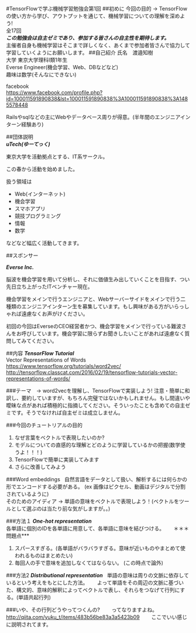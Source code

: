 #TensorFlowで学ぶ機械学習勉強会第1回
##初めに
今回の目的 -> TensorFlowの使い方から学び、アウトプットを通じて、機械学習についての理解を深めよう!  
全17回  
***この勉強会は自主ゼミであり、参加する皆さんの自主性を期待します。***  
主催者自身も機械学習はそこまで詳しくなく、あくまで参加者皆さんで協力して学習していくようにお願いします。
##自己紹介
氏名　渡邉知樹  
大学 東京大学理科I類1年生  
Everse Engineer(機会学習、Web、DBなどなど)  
趣味は数学(そんなにできない)

facebook   
<https://www.facebook.com/profile.php?id=100011591890838&lst=100011591890838%3A100011591890838%3A1485578448>  

Railsやsqlなどの主にWebやデータベース周りが得意。(半年間のエンジニアインターン経験あり)

##団体説明  
***uTech(ゆーてっく)***  

東京大学を活動拠点とする、IT系サークル。

この春から活動を始めました。

扱う領域は
* Web(インターネット)
* 機会学習
* スマホアプリ
* 競技プログラミング
* 情報
* 数学　　

などなど幅広く活動してきます。

##スポンサー  

***Everse Inc.***  

脳波を機会学習を用いて分析し、それに価値生み出していくことを目指す、つい先日立ち上がったITベンチャー現在。  

機会学習をメインで行うエンジニアと、Webサーバーサイドをメインで行う二種類のエンジニアインターン生を募集しています。もし興味がある方がいらっしゃれば遠慮なくお声がけください。　　

初回の今回はEverseのCEO経営者かつ、機会学習をメインで行っている難波さんをお呼びしています。機会学習に限らずお聞きしたいことがあれば遠慮なく質問してみてください。

##内容
***TensorFlow Tutorial***</br>
Vector Representations of Words</br>
<https://www.tensorflow.org/tutorials/word2vec/></br>
<http://tensorflow.classcat.com/2016/02/19/tensorflow-tutorials-vector-representations-of-words/></br>

###テーマ　-> word2vecを理解し、TensorFlowで実装しよう!
注意・簡単に和訳し、要約していますが、もちろん完璧ではないかもしれません。もし間違いや曖昧な点があれば積極的に指摘してください。そういったことも含めての自主ゼミです。そうでなければ自主ゼミは成立しません。　　

###今回のチュートリアルの目的  
1. なぜ言葉をベクトルで表現したいのか?
2. モデルについての直感的な理解とどのように学習しているかの把握(数学使うよ！！！)
3. TensorFlowで簡単に実装してみます
4. さらに改善してみよう

###Word embeddings  
自然言語をデータとして扱い、解析するには何らかの形でエンコードする必要がある。
(ex 画像はピクセル、動画はデジタルで分割されているように)  
そのためのアイディア -> 単語の意味をベクトルで表現しよう！(ベクトルをツールとして選ぶのは当たり前な気がしますが。。)

###方法１
***One-hot representation***  
各単語に個別のIDを各単語に用意して、各単語に意味を結びつける。　　
＊＊＊問題点***  
1. スパースすぎる。(各単語がバラバラすぎる。意味が近いものやまとめて使われるものはまとめたい)  
2. 毎回人の手で意味を追加しなくてはならない。 (この時点で論外)

###方法2
***Distributional representation***  
単語の意味は周りの文脈に依存しているという考えをもとにした方法。　　
よって単語をその周辺の文脈に基づいた、構文的、意味的解釈によってベクトルで表し、それらをつなげて行列にする。(単語共起行列)

###いや、その行列どうやってつくんの?　　
ってなりますよね。
<http://qiita.com/yuku_t/items/483b56be83a3a5423b09>　　
ここでいい感じに説明されてます。



